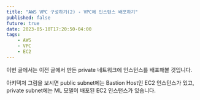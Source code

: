 ```yaml
---
title: "AWS VPC 구성하기(2) - VPC에 인스턴스 배포하기"
published: false
future: true
date: 2023-05-10T17:20:50-04:00
tags:
    - AWS
    - VPC
    - EC2
---
```


이번 글에서는 이전 글에서 만든 private 네트워크에 인스턴스를 배포해볼 것입니다. 

아키텍처 그림을 보시면 public subnet에는 Bastion Host인 EC2 인스턴스가 있고, private subnet에는 ML 모델이 배포된 EC2 인스턴스가 있습니다.

